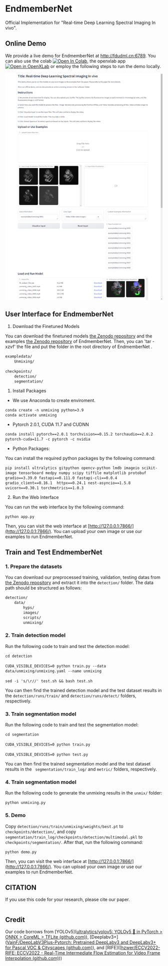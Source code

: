 # EndmemberNet
Official Implementation for "Real-time Deep Learning Spectral Imaging In vivo".
## Online Demo

We provide a live demo for EndmemberNet at http://fdudml.cn:6789. You can also use the colab <a target="_blank" href="https://colab.research.google.com/github/cxm12/UNiFMIR/blob/main/UniFMIR.ipynb"><img src="https://colab.research.google.com/assets/colab-badge.svg" alt="Open In Colab"/></a>, the openxlab app [![Open in OpenXLab](https://cdn-static.openxlab.org.cn/app-center/openxlab_app.svg)](https://openxlab.org.cn/apps/detail/ryanhe312/UniFMIR) or employ the following steps to run the demo locally.

![demo1](.\demo\demo1.png)

## User Interface for EndmemberNet

1. Download the Finetuned Models

You can download the finetuned models  [the Zenodo repository](https://doi.org/10.5281/zenodo.13622929) and the examples  [the Zenodo repository](https://doi.org/10.5281/zenodo.13622692) of EndmemberNet. Then, you can 'tar -xzvf' the file and put the folder in the root directory of EndmemberNet .

```
exampledata/
    Unmixing/

checkpoints/
    detection/
    segmentation/
```

1. Install Packages 

* We use Anaconda to create enviroment.

```
conda create -n unmixing python=3.9
conda activate unmixing
```

* Pytorch 2.0.1, CUDA 11.7 and CUDNN 

```
conda install pytorch==2.0.1 torchvision==0.15.2 torchaudio==2.0.2 pytorch-cuda=11.7 -c pytorch -c nvidia
```

* Python Packages: 

You can install the required python packages by the following command:

```
pip install ultralytics gitpython opencv-python lmdb imageio scikit-image tensorboard medpy numpy scipy tiffile matplotlib protobuf gradio==3.39.0 fastapi==0.111.0 fastapi-cli==0.0.4 gradio_client==0.16.1  httpx==0.24.1 nest-asyncio==1.5.8 uvicorn==0.30.1 torchmetrics==1.0.3
```

2. Run the Web Interface

You can run the web interface by the following command:

```
python app.py
```

Then, you can visit the web interface at [http://127.0.0.1:7866/](http://127.0.0.1:7866/). You can upload your own image or use our examples to run EndmemberNet.

## Train and Test EndmemberNet

### 1. Prepare the datasets

You can download our preprocessed  training, validation, testing datas from [the Zenodo repository](https://doi.org/10.5281/zenodo.13622692) and extract it into the `detection/` folder. The data path should be structured as follows:

```
detection/
    data/
    	hyps/
    	images/
    	scripts/
    	unmixing/
```

### 2. Train detection model

Run the following code to train and test the detection model:

```
cd detection

CUDA_VISIBLE_DEVICES=0 python train.py --data data/unmixing/unmixing.yaml --name unmixing

sed -i 's/\r//' test.sh && bash test.sh
```

You can then find the trained detection model and the test dataset results in the `detection/runs/train/` and `detection/runs/detect/` folders, respectively.

### 3. Train segmentation model

Run the following code to train and test the segmentation model:

```
cd segmentation

CUDA_VISIBLE_DEVICES=0 python train.py

CUDA_VISIBLE_DEVICES=0 python test.py
```

You can then find the trained segmentation model and the test dataset results in the ` segmentation/train_log/` and `metric/` folders, respectively.

### 4. Train segmentation model

Run the following code to generate the unmixing results in the `unmix/` folder:

```
python unmixing.py
```

### 5. Demo

Copy `detection/runs/train/unmixing/weights/best.pt` to `checkpoints/detection/`, and copy `segmentation/train_log/checkpoints/detection/multimodal.pkl` to `checkpoints/segmentation/`. After that, run the following command:

```
python demo.py
```

Then, you can visit the web interface at [http://127.0.0.1:7866/](http://127.0.0.1:7866/). You can upload your own image or use our examples to run EndmemberNet.


## CITATION

If you use this code for your research, please cite our paper.

```bibtex

```

## Credit

Our code borrows from [YOLOv5]([ultralytics/yolov5: YOLOv5 🚀 in PyTorch > ONNX > CoreML > TFLite (github.com)](https://github.com/ultralytics/yolov5)), [Deeplabv3+]([VainF/DeepLabV3Plus-Pytorch: Pretrained DeepLabv3 and DeepLabv3+ for Pascal VOC & Cityscapes (github.com)](https://github.com/VainF/DeepLabV3Plus-Pytorch)), and [RIFE]([[hzwer/ECCV2022-RIFE: ECCV2022 - Real-Time Intermediate Flow Estimation for Video Frame Interpolation (github.com)](https://github.com/hzwer/ECCV2022-RIFE)))

